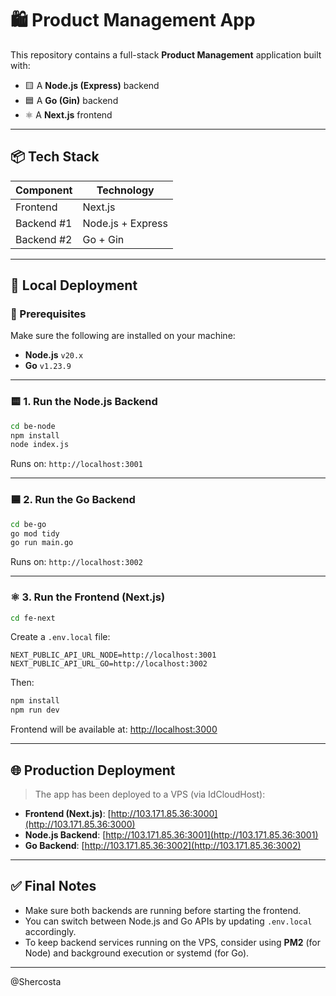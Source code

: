 # 🛍️ Product Management App

This repository contains a full-stack **Product Management** application built with:

- 🟨 A **Node.js (Express)** backend
- 🟦 A **Go (Gin)** backend
- ⚛️ A **Next.js** frontend

---

## 📦 Tech Stack

| Component  | Technology        |
| ---------- | ----------------- |
| Frontend   | Next.js           |
| Backend #1 | Node.js + Express |
| Backend #2 | Go + Gin          |

---

## 🚀 Local Deployment

### 🔧 Prerequisites

Make sure the following are installed on your machine:

- **Node.js** `v20.x`
- **Go** `v1.23.9`

---

### 🟨 1. Run the Node.js Backend

```bash
cd be-node
npm install
node index.js
```

Runs on: `http://localhost:3001`

---

### 🟦 2. Run the Go Backend

```bash
cd be-go
go mod tidy
go run main.go
```

Runs on: `http://localhost:3002`

---

### ⚛️ 3. Run the Frontend (Next.js)

```bash
cd fe-next
```

Create a `.env.local` file:

```env
NEXT_PUBLIC_API_URL_NODE=http://localhost:3001
NEXT_PUBLIC_API_URL_GO=http://localhost:3002
```

Then:

```bash
npm install
npm run dev
```

Frontend will be available at: [http://localhost:3000](http://localhost:3000)

---

## 🌐 Production Deployment

> The app has been deployed to a VPS (via IdCloudHost):

- **Frontend (Next.js)**: [http://103.171.85.36:3000](http://103.171.85.36:3000)
- **Node.js Backend**: [http://103.171.85.36:3001](http://103.171.85.36:3001)
- **Go Backend**: [http://103.171.85.36:3002](http://103.171.85.36:3002)

---

## ✅ Final Notes

- Make sure both backends are running before starting the frontend.
- You can switch between Node.js and Go APIs by updating `.env.local` accordingly.
- To keep backend services running on the VPS, consider using **PM2** (for Node) and background execution or systemd (for Go).

---

@Shercosta
